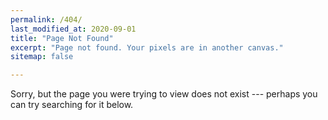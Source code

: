 ```yaml
---
permalink: /404/
last_modified_at: 2020-09-01
title: "Page Not Found"
excerpt: "Page not found. Your pixels are in another canvas."
sitemap: false

---
```


Sorry, but the page you were trying to view does not exist --- perhaps you can try searching for it below.

<script>
  var GOOG_FIXURL_LANG = 'en';
  var GOOG_FIXURL_SITE = '{{ site.url }}'
</script>
<script src="https://linkhelp.clients.google.com/tbproxy/lh/wm/fixurl.js">
</script>
